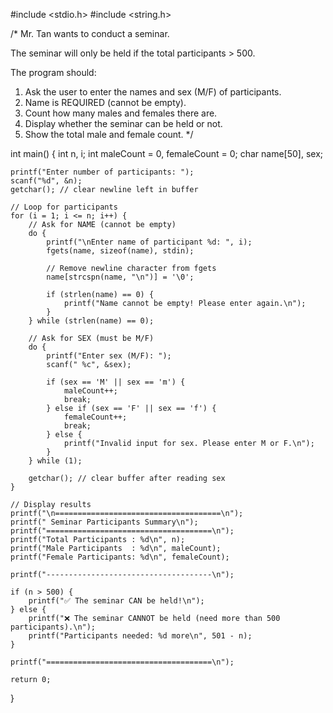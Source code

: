 #include <stdio.h>
#include <string.h>

/*
 Mr. Tan wants to conduct a seminar.

 The seminar will only be held if the total participants > 500.

 The program should:
   1. Ask the user to enter the names and sex (M/F) of participants.
   2. Name is REQUIRED (cannot be empty).
   3. Count how many males and females there are.
   4. Display whether the seminar can be held or not.
   5. Show the total male and female count.
*/

int main() {
    int n, i;
    int maleCount = 0, femaleCount = 0;
    char name[50], sex;

    printf("Enter number of participants: ");
    scanf("%d", &n);
    getchar(); // clear newline left in buffer

    // Loop for participants
    for (i = 1; i <= n; i++) {
        // Ask for NAME (cannot be empty)
        do {
            printf("\nEnter name of participant %d: ", i);
            fgets(name, sizeof(name), stdin);

            // Remove newline character from fgets
            name[strcspn(name, "\n")] = '\0';

            if (strlen(name) == 0) {
                printf("Name cannot be empty! Please enter again.\n");
            }
        } while (strlen(name) == 0);

        // Ask for SEX (must be M/F)
        do {
            printf("Enter sex (M/F): ");
            scanf(" %c", &sex);

            if (sex == 'M' || sex == 'm') {
                maleCount++;
                break;
            } else if (sex == 'F' || sex == 'f') {
                femaleCount++;
                break;
            } else {
                printf("Invalid input for sex. Please enter M or F.\n");
            }
        } while (1);

        getchar(); // clear buffer after reading sex
    }

    // Display results
    printf("\n=====================================\n");
    printf(" Seminar Participants Summary\n");
    printf("=====================================\n");
    printf("Total Participants : %d\n", n);
    printf("Male Participants  : %d\n", maleCount);
    printf("Female Participants: %d\n", femaleCount);

    printf("-------------------------------------\n");

    if (n > 500) {
        printf("✅ The seminar CAN be held!\n");
    } else {
        printf("❌ The seminar CANNOT be held (need more than 500 participants).\n");
        printf("Participants needed: %d more\n", 501 - n);
    }

    printf("=====================================\n");

    return 0;
}
